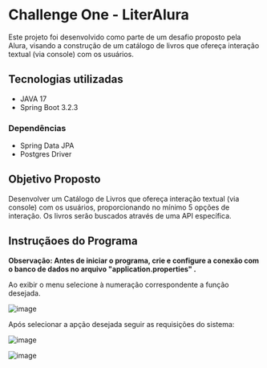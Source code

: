 # Challenge One - LiterAlura

Este projeto foi desenvolvido como parte de um desafio proposto pela Alura, visando a construção de um catálogo de livros que ofereça interação textual (via console) com os usuários.

## Tecnologias utilizadas
- JAVA 17 
- Spring Boot 3.2.3

### Dependências 
- Spring Data JPA
- Postgres Driver

## Objetivo Proposto

  Desenvolver um Catálogo de Livros que ofereça interação textual (via console) com os usuários, proporcionando no mínimo 5 opções de interação. Os livros serão buscados através de uma API específica. 

## Instruçãoes do Programa

**Observação: Antes de iniciar o programa, crie e configure a conexão com o banco de dados no arquivo "application.properties"  .**

Ao exibir o menu selecione à numeração correspondente a função desejada.

![image](https://github.com/user-attachments/assets/38031c46-5ec8-42f4-a153-36d0d08a5cd9)

Após selecionar a apção desejada seguir as requisições do sistema:

![image](https://github.com/user-attachments/assets/54d29095-27ad-4aa3-b769-f4922aa5db34)

![image](https://github.com/user-attachments/assets/a0c64e8f-f2af-4b03-b3af-2a1e822b541f)

##
